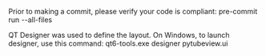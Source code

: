 Prior to making a commit, please verify your code is compliant:
    pre-commit run --all-files

QT Designer was used to define the layout.  On Windows, to launch
designer, use this command:
    qt6-tools.exe designer pytubeview.ui

